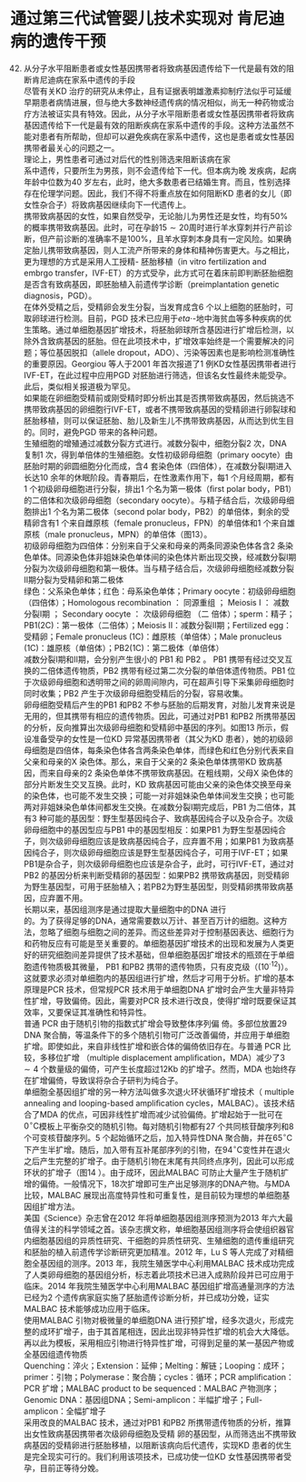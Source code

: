 # 通过第三代试管婴儿技术实现对 肯尼迪病的遗传干预  
42. 从分子水平阻断患者或女性基因携带者将致病基因遗传给下一代是最有效的阻断肯尼迪病在家系中遗传的手段  
尽管有关KD 治疗的研究从未停止，且有证据表明雄激素抑制疗法似乎可延缓早期患者病情进展，但与绝大多数神经遗传病的情况相似，尚无一种药物或治疗方法被证实具有特效。因此，从分子水平阻断患者或女性基因携带者将致病基因遗传给下一代是最有效的阻断疾病在家系中遗传的手段。这种方法虽然不能对患者有所帮助，但却可以避免疾病在家系中遗传，这也是患者或女性基因携带者最关心的问题之一。  
理论上，男性患者可通过对后代的性别筛选来阻断该病在家  
系中遗传，只要所生为男孩，则不会遗传给下一代。但本病为晚 发疾病，起病年龄中位数为40 岁左右，此时，绝大多数患者已结婚生育。而且，性别选择存在伦理学问题。因此，我们不得不将重点放在如何阻断KD 患者的女儿（即女性杂合子）将致病基因继续向下一代遗传上。  
携带致病基因的女性，如果自然受孕，无论胎儿为男性还是女性，均有$50\%$ 的概率携带致病基因。此时，可在孕龄$15\sim20$周时进行羊水穿刺并行产前诊断，但产前诊断的准确率不是$100\%$，且羊水穿刺本身具有一定风险。如果确定胎儿携带致病基因，则人工流产所带来的身体和精神伤害更大。与之相比，更为理想的方式是采用人工授精- 胚胎移植（in vitro fertilization and embrgo transfer，IVF-ET）的方式受孕，此方式可在着床前即判断胚胎细胞是否含有致病基因，即胚胎植入前遗传学诊断（preimplantation genetic diagnosis，PGD）。  
在体外受精之后，受精卵会发生分裂，当发育成含6 个以上细胞的胚胎时，可取卵球进行检测。目前，PGD 技术已应用于$eta\cdot$-地中海贫血等多种疾病的优生策略。通过单细胞基因扩增技术，将胚胎卵球所含基因进行扩增后检测，以除外含致病基因的胚胎。但在此项技术中，扩增效率始终是一个需要解决的问题；等位基因脱扣（allele dropout，ADO）、污染等因素也是影响检测准确性的重要原因。Georgiou 等人于2001 年首次报道了1 例KD女性基因携带者进行IVF-ET，在此过程中应用PGD 对胚胎进行筛选，但该名女性最终未能受孕。此后，类似相关报道极为罕见。  
如果能在卵细胞受精前或刚受精时即分析出其是否携带致病基因，然后挑选不携带致病基因的卵细胞行IVF-ET，或者不携带致病基因的受精卵进行卵裂球和胚胎移植，则可以保证胚胎、胎儿及新生儿不携带致病基因，从而达到优生目的。同时，避免PGD 带来的各种问题。  
生殖细胞的增殖通过减数分裂方式进行。减数分裂中，细胞分裂2 次，DNA 复制1 次，得到单倍体的生殖细胞。女性初级卵母细胞（primary oocyte）由胚胎时期的卵圆细胞分化而成，含4 套染色体（四倍体），在减数分裂Ⅰ期进入长达10 余年的休眠阶段。青春期后，在性激素作用下，每1 个月经周期，都有1 个初级卵母细胞进行分裂，排出1 个名为第一极体（ﬁrst polar body，PB1）的二倍体和次级卵母细胞（secondary oocyte）。与精子结合后，次级卵母细胞排出1 个名为第二极体（second polar body，PB2）的单倍体，剩余的受精卵含有1 个来自雌原核（female pronucleus，FPN）的单倍体和1 个来自雄原核（male pronucleus，MPN）的单倍体（图13）。  
初级卵母细胞为四倍体：分别来自于父亲和母亲的两条同源染色体各含2 条染色单体。同源染色体非姐妹染色单体间的染色体片断出现交换，经减数分裂Ⅰ期分裂为次级卵母细胞和第一极体。当与精子结合后，次级卵母细胞经减数分裂Ⅱ期分裂为受精卵和第二极体  
绿色：父系染色单体；红色：母系染色单体；Primary oocyte：初级卵母细胞（四倍体）；Homologous recombination ： 同源重组 ； Meiosis Ⅰ ： 减数分裂Ⅰ期 ； Secondary oocyte ： 次级卵母细胞 （二 倍体）；sperm：精子；PB1(2C)：第一极体（二倍体）；Meiosis Ⅱ：减数分裂Ⅱ期；Fertilized egg：受精卵；Female pronucleus (1C)：雌原核（单倍体）；Male pronucleus (1C)：雄原核（单倍体）；PB2(1C)：第二极体（单倍体）  
减数分裂Ⅰ期和Ⅱ期，会分别产生很小的 PB1  和 PB2 。 PB1 携带有经过交叉互换的二倍体遗传物质，PB2 携带有经过第二次分裂的单倍体遗传物质。PB1 位于次级卵母细胞和透明带之间的卵周间隙内，可在超声引导下采集卵母细胞时同时收集；PB2 产生于次级卵母细胞受精后的分裂，容易收集。  
卵母细胞受精后产生的PB1 和PB2 不参与胚胎的后期发育，对胎儿发育来说是无用的，但其携带有相应的遗传物质。因此，可通过对PB1 和PB2 所携带基因的分析，反向推算出次级卵母细胞和受精卵中基因的序列。如图13 所示，假设准备受孕的女性是一位KD 异常基因携带者（其父为KD 患者），她的初级卵母细胞是四倍体，每条染色体各含两条染色单体，而绿色和红色分别代表来自父亲和母亲的X 染色体。那么，来自于父亲的2 条染色单体携带KD 致病基因，而来自母亲的2 条染色单体不携带致病基因。在粗线期，父母X 染色体的部分片断发生交叉互换。此时，KD 致病基因可能由父亲的染色体交换至母亲的染色体，也可能不发生交换；可能一对非姐妹染色单体间发生交换；也可能两对非姐妹染色单体间都发生交换。在减数分裂Ⅰ期完成后，PB1 为二倍体，其有3 种可能的基因型：野生型基因纯合子、致病基因纯合子以及杂合子。次级卵母细胞中的基因型应与PB1 中的基因型相反：如果PB1 为野生型基因纯合子，则次级卵母细胞应该是致病基因纯合子，应弃置不用；如果PB1 为致病基因纯合子，则次级卵母细胞应该是野生型基因纯合子，可用于IVF-ET；如果PB1是杂合子，则次级卵母细胞也应该是杂合子，此时，可行IVF-ET，通过对PB2 的基因分析来判断受精卵的基因型：如果PB2 携带致病基因，则受精卵为野生基因型，可用于胚胎植入；若PB2为野生基因型，则受精卵携带致病基因，应弃置不用。  
长期以来，基因组测序是通过提取大量细胞中的DNA 进行  
的。为了获得足够的DNA，通常需要数以万计、甚至百万计的细胞。这种方法，忽略了细胞与细胞之间的差异。而这些差异对于控制基因表达、细胞行为和药物反应有可能是至关重要的。单细胞基因扩增技术的出现和发展为人类更好的研究细胞间差异提供了技术基础，但单细胞基因扩增技术的瓶颈在于单细胞遗传物质极其微量， PB1 和PB2 携带的遗传物质，只有皮克级（$(10^{\cdot12})$）。这就要求必须对单细胞内的基因组进行扩增，然后才可用于分析。扩增的基本原理是PCR 技术，但常规PCR 技术用于单细胞DNA 扩增时会产生大量非特异性扩增，导致偏倚。因此，需要对PCR 技术进行改良，使得扩增时既要保证其效率，又要保证其准确性和特异性。  
普通 PCR  由于随机引物的指数式扩增会导致整体序列偏 倚。多部位放置29 DNA 聚合酶，等温条件下的多个随机引物可广泛改善偏倚，并应用于单细胞扩增。即使如此，来自非线性扩增和嵌合体的偏倚依旧存在。与普通 PCR  比较，多移位扩增 （multiple displacement ampliﬁcation，MDA）减少了$3\sim4$ 个数量级的偏倚，可产生长度超过12Kb 的扩增子。然而，MDA 也始终存在扩增偏倚，导致误将杂合子研判为纯合子。  
单细胞全基因组扩增的另一种方法叫做多次退火环状循环扩增技术（ multiple annealing and looping-based ampliﬁcation  cycles，MALBAC）。该技术结合了MDA 的优点，可因非线性扩增而减少试验偏倚。扩增起始于一批可在$0^{\circ}\mathrm{C}$模板上平衡杂交的随机引物。每对随机引物都有27 个共同核苷酸序列和8 个可变核苷酸序列。5 个起始循环之后，加入特异性DNA 聚合酶，并在$65^{\circ}\mathrm{C}$下产生半扩增。随后，加入带有互补尾部序列的引物，在$94^{\circ}\mathrm{C}$变性并在退火之后产生完整的扩增子。由于随机引物在末尾有共同终点序列，因此可以形成环状的扩增子（图14 ）。由于成环，因此MALBAC 可防止大量产生于随机扩增的偏倚。一般情况下，18次扩增即可生产出足够测序的DNA产物。与MDA比较，MALBAC 展现出高度特异性和可重复性，是目前较为理想的单细胞基因组扩增方法。  
美国《Science》杂志曾在2012 年将单细胞基因组测序预测为2013 年六大最值得关注的科学领域之首。该杂志撰文称，单细胞基因组测序将会使组织器官内细胞基因组的异质性研究、干细胞的异质性研究、生殖细胞的遗传重组研究和胚胎的植入前遗传学诊断研究更加精准。2012 年，Lu S 等人完成了对精细胞全基因组的测序。2013 年，我院生殖医学中心利用MALBAC 技术成功完成了人类卵母细胞的基因组分析，标志着此项技术已进入成熟阶段并已可应用于临床。2014 年我院生殖医学中心利用MALBAC 基因组扩增高通量测序的方法已经为2 个遗传病家庭实施了胚胎遗传诊断分析，并已成功分娩，证实MALBAC 技术能够成功应用于临床。  
使用MALBAC 引物对极微量的单细胞DNA 进行预扩增，经多次退火，形成完整的成环扩增子，由于其首尾相连，因此出现非特异性扩增的机会大大降低。再以此为模板，采用相应引物进行特异性扩增，可得到足量的某一基因产物或全基因组遗传物质  
Quenching：淬火；Extension：延伸；Melting：解链；Looping：成环；primer：引物；Polymerase：聚合酶；cycles：循环；PCR amplification：PCR 扩增；MALBAC product to be sequenced：MALBAC 产物测序；Genomic DNA：基因组DNA；Semi-amplicon：半幅扩增子；Full- amplicon：全幅扩增子  
采用改良的MALBAC 技术，通过对PB1 和PB2 所携带遗传物质的分析，推算出女性致病基因携带者次级卵母细胞及受精 卵的基因型，从而筛选出不携带致病基因的受精卵进行胚胎移植，以阻断该病向后代遗传，实现KD 患者的优生是完全现实可行的。我们利用该项技术，已成功使一位KD 女性基因携带者受孕，目前正等待分娩。  